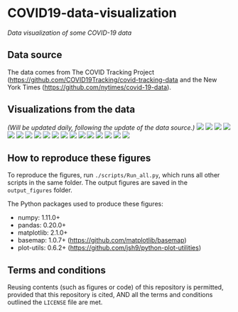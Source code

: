 # COVID19-data-visualization
_Data visualization of some COVID-19 data_

## Data source
The data comes from The COVID Tracking Project (https://github.com/COVID19Tracking/covid-tracking-data and the New York Times (https://github.com/nytimes/covid-19-data).

## Visualizations from the data
_(Will be updated daily, following the update of the data source.)_
![](./output_figures/Map_01__positive_cases_by_state_2020-05-23.png)
![](./output_figures/Map_02__Positive_rate_by_state_2020-05-23.png)
![](./output_figures/Map_03__new_cases_from_2020-05-20_to_2020-05-23.png)
![](./output_figures/Trend_01__positive_cases_all_US_states__linear_scale__2020-05-23.png)
![](./output_figures/Trend_02__positive_cases_all_US_states__log_scale__2020-05-23.png)
![](./output_figures/Trend_03__positive_cases_all_states_excl_NY_NJ__linear_scale__2020-05-23.png)
![](./output_figures/Trend_04__positive_cases_all_states_excl_NY_NJ__log_scale__2020-05-23.png)
![](./output_figures/Trend_05__number_of_tests_all_US_states__linear__2020-05-23.png)
![](./output_figures/Trend_06__number_of_tests_all_US_states__log__2020-05-23.png)
![](./output_figures/Trend_07__positive_rate_all_states_2020-05-23.png)
![](./output_figures/Trend_08__positive_rate_all_states_excl_NY_NJ_2020-05-23.png)
![](./output_figures/Trend_09__tests_per_capita_2020-05-23.png)
![](./output_figures/Trend_10__positive_normalized_by_pop_density__linear__2020-05-23.png)
![](./output_figures/Trend_11__new_cases_vs_total_cases__2020-05-23.png)
![](./output_figures/Trend_12__daily_new_cases_all_states_2020-05-23.png)
![](./output_figures/Trend_13__daily_new_cases_all_states_excl_NY_NJ_2020-05-23.png)
![](./output_figures/Trend_14__daily_new_deaths_all_states_2020-05-23.png)
![](./output_figures/Trend_15__daily_new_deaths_all_states_excl_NY_NJ_2020-05-23.png)

## How to reproduce these figures
To reproduce the figures, run `./scripts/Run_all.py`, which runs all other scripts in the same folder. The output figures are saved in the `output_figures` folder.

The Python packages used to produce these figures:
  - numpy: 1.11.0+
  - pandas: 0.20.0+
  - matplotlib: 2.1.0+
  - basemap: 1.0.7+ (https://github.com/matplotlib/basemap)
  - plot-utils: 0.6.2+ (https://github.com/jsh9/python-plot-utilities)


## Terms and conditions
Reusing contents (such as figures or code) of this repository is permitted, provided that this repository is cited, AND all the terms and conditions outlined the `LICENSE` file are met.
